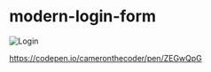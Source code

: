 # modern-login-form

![Login](https://i.imgur.com/AV5BPDX.png)

https://codepen.io/cameronthecoder/pen/ZEGwQpG
